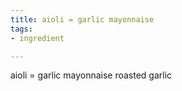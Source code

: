 ```yaml
---
title: aioli = garlic mayonnaise
tags:
- ingredient

---
```

aioli = garlic mayonnaise roasted garlic

